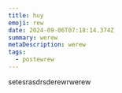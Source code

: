 ```yaml
---
title: huy
emoji: rew
date: 2024-09-06T07:18:14.374Z
summary: werew
metaDescription: werew
tags:
  - postewrew
---
```

s﻿etesrasdrsderewrwerew